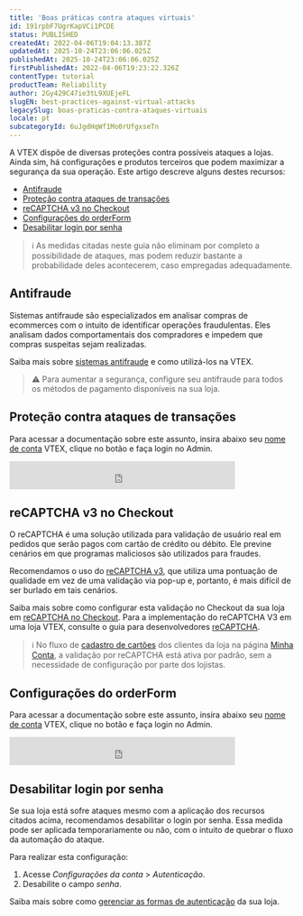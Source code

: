```yaml
---
title: 'Boas práticas contra ataques virtuais'
id: 191rpbF7UgrKapVCi1PCDE
status: PUBLISHED
createdAt: 2022-04-06T19:04:13.387Z
updatedAt: 2025-10-24T23:06:06.025Z
publishedAt: 2025-10-24T23:06:06.025Z
firstPublishedAt: 2022-04-06T19:23:22.326Z
contentType: tutorial
productTeam: Reliability
author: 2Gy429C47ie3tL9XUEjeFL
slugEN: best-practices-against-virtual-attacks
legacySlug: boas-praticas-contra-ataques-virtuais
locale: pt
subcategoryId: 6uJgdHqWf1Mo0rUfgxseTn
---
```


A VTEX dispõe de diversas proteções contra possíveis ataques a lojas. Ainda sim, há configurações e produtos terceiros que podem maximizar a segurança da sua operação. Este artigo descreve alguns destes recursos:

* [Antifraude](#antifraude)
* [Proteção contra ataques de transações](#protecao-contra-ataques-de-transacoes)
* [reCAPTCHA v3 no Checkout](#recaptcha-v3-no-checkout)
* [Configurações do orderForm](#configuracoes-do-orderform)
* [Desabilitar login por senha](#desabilitar-login-por-senha)

> ℹ️ As medidas citadas neste guia não eliminam por completo a possibilidade de ataques, mas podem reduzir bastante a probabilidade deles acontecerem, caso empregadas adequadamente.

## Antifraude

Sistemas antifraude são especializados em analisar compras de ecommerces com o intuito de identificar operações fraudulentas. Eles analisam dados comportamentais dos compradores e impedem que compras suspeitas sejam realizadas.

Saiba mais sobre [sistemas antifraude](/pt/tutorial/what-is-anti-fraud) e como utilizá-los na VTEX.

> ⚠️ Para aumentar a segurança, configure seu antifraude para todos os métodos de pagamento disponíveis na sua loja.

## Proteção contra ataques de transações

Para acessar a documentação sobre este assunto, insira abaixo seu [nome de conta](/pt/tutorial/what-is-an-account-name--i0mIGLcg3QyEy8OCicEoC) VTEX, clique no botão e faça login no Admin.

<iframe src="https://vtexhelp.myvtex.com/insertaccountname?id=62oQBmi7UZlYlgb0Ha1hZ3" title="Insira seu nome de conta e clique no botão." frameBorder="0" width="400" height="50"></iframe>

## reCAPTCHA v3 no Checkout

O reCAPTCHA é uma solução utilizada para validação de usuário real em pedidos que serão pagos com cartão de crédito ou débito. Ele previne cenários em que programas maliciosos são utilizados para fraudes.

Recomendamos o uso do [reCAPTCHA v3](/pt/tutorial/using-recaptcha-at-checkout--18Te3oDd7f4qcjKu9jhNzP#recaptcha-v3), que utiliza uma pontuação de qualidade em vez de uma validação via pop-up e, portanto, é mais difícil de ser burlado em tais cenários.

Saiba mais sobre como configurar esta validação no Checkout da sua loja em [reCAPTCHA no Checkout](/pt/tutorial/recaptcha-no-checkout--18Te3oDd7f4qcjKu9jhNzP#). Para a implementação do reCAPTCHA V3 em uma loja VTEX, consulte o guia para desenvolvedores [reCAPTCHA](https://developers.vtex.com/docs/guides/recaptcha#recaptcha-v3-score).

> ℹ️ No fluxo de [cadastro de cartões](/pt/tutorial/tutorial/how-does-my-account-work--2BQ3GiqhqGJTXsWVuio3Xh#cartoes) dos clientes da loja na página [Minha Conta](/pt/tutorial/como-funciona-a-minha-conta--2BQ3GiqhqGJTXsWVuio3Xh), a validação por reCAPTCHA está ativa por padrão, sem a necessidade de configuração por parte dos lojistas.

## Configurações do orderForm

Para acessar a documentação sobre este assunto, insira abaixo seu [nome de conta](/pt/tutorial/what-is-an-account-name--i0mIGLcg3QyEy8OCicEoC) VTEX, clique no botão e faça login no Admin.

<iframe src="https://vtexhelp.myvtex.com/insertaccountname?id=7EAqNk48KP2QHnCxu856jT" title="Insira seu nome de conta e clique no botão." frameBorder="0" width="400" height="50"></iframe>

## Desabilitar login por senha

Se sua loja está sofre ataques mesmo com a aplicação dos recursos citados acima, recomendamos desabilitar o login por senha. Essa medida pode ser aplicada temporariamente ou não, com o intuito de quebrar o fluxo da automação do ataque.

Para realizar esta configuração:

1. Acesse *Configurações da conta* > *Autenticação*.
2. Desabilite o campo *senha*.

Saiba mais sobre como [gerenciar as formas de autenticação](/pt/tutorial/pagina-de-autenticacao--21CkKHLKP1o41lUpGhuRUs#) da sua loja.


